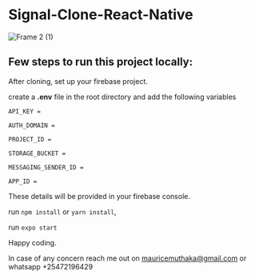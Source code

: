 # Signal-Clone-React-Native

![Frame 2 (1)](https://user-images.githubusercontent.com/38291823/136259207-ff619286-7c6d-45f0-8076-8f25c018eea6.png)


## Few steps to run this project locally:

After cloning, set up your firebase project.

create a **.env** file in the root directory and add the following variables

```API_KEY =```

```AUTH_DOMAIN =```

```PROJECT_ID =```

```STORAGE_BUCKET =```

```MESSAGING_SENDER_ID =```

```APP_ID =```

These details will be provided in your firebase console.

run ```npm install``` or ```yarn install```,

run ```expo start```

Happy coding.

In case of any concern reach me out on mauricemuthaka@gmail.com or whatsapp +25472196429
